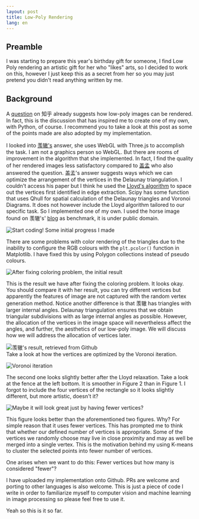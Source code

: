 ```yaml
---
layout: post
title: Low-Poly Rendering
lang: en
---
```


## Preamble
I was starting to prepare this year's birthday gift for someone, I find Low Poly rendering an artistic gift for her who "likes" arts, so I decided to work on this, however I just keep this as a secret from her so you may just pretend you didn't read anything written by me.

## Background
A [question](http://www.zhihu.com/question/29856775) on 知乎 already suggests how low-poly images can be rendered. In fact, this is the discussion that has inspired me to create one of my own, with Python, of course. I recommend you to take a look at this post as some of the points made are also adopted by my implementation.

I looked into [羡辙's](https://github.com/Ovilia/Polyvia) answer, she uses WebGL with Three.js to accomplish the task. I am not a graphics person so WebGL. But there are rooms of improvement in the algorithm that she implemented. In fact, I find the quality of her rendered images less satisfactory compared to [盖孟]() who also answered the question. 盖孟's answer suggests ways which we can optimize the arrangement of the vertices in the Delaunay triangulation. I couldn't access his paper but I think he used the [Lloyd's algorithm](https://en.wikipedia.org/wiki/Lloyd's_algorithm) to space out the vertices first identified in edge extraction. Scipy has some function that uses Qhull for spatial calculation of the Delaunay triangles and Voronoi Diagrams. It does not however include the Lloyd algorithm tailored to our specific task. So I implemented one of my own. I used the horse image found on 羡辙's' [blog](http://zhangwenli.com/Polyvia/image.html) as benchmark, it is under public domain.

![Start coding! Some initial progress I made](https://farm1.staticflickr.com/631/21972752350_f787f7bf81_b.jpg)  

There are some problems with color rendering of the triangles due to the inability to configure the RGB colours with the `plt.pcolor()` function in Matplotlib. I have fixed this by using Polygon collections instead of pseudo colours.

![After fixing coloring problem, the initial result](https://farm1.staticflickr.com/665/22134795806_dd741162e9_b.jpg)  

This is the result we have after fixing the coloring problem. It looks okay. You should compare it with her result, you can try different vertices but apparently the features of image are not captured with the random vertex generation method. Notice another difference is that 羡辙 has triangles with larger internal angles. Delaunay triangulation ensures that we obtain triangular subdivisions with as large internal angles as possible. However, the allocation of the vertices in the image space will nevertheless affect the angles, and further, the aesthetics of our low-poly image. We will discuss how we will address the allocation of vertices later.

![羡辙's result, retrieved from Github](https://raw.githubusercontent.com/Ovilia/Polyvia/gh-pages/src/img/3.png)   
Take a look at how the vertices are optimized by the Voronoi iteration.

![Voronoi iteration](https://farm1.staticflickr.com/703/21537993264_cf00fc680e_o.png)

The second one looks slightly better after the Lloyd relaxation. Take a look at the fence at the left bottom. It is smoother in Figure 2 than in Figure 1. I forgot to include the four vertices of the rectangle so it looks slightly different, but more artistic, doesn't it?

![Maybe it will look great just by having fewer vertices?](https://farm6.staticflickr.com/5742/21973225448_98b8319ff8_b.jpg)

This figure looks better than the aforementioned two figures. Why? For simple reason that it uses fewer vertices. This has prompted me to think that whether our defined number of vertices is appropriate. Some of the vertices we randomly choose may live in close proximity and may as well be merged into a single vertex. This is the motivation behind my using K-means to cluster the selected points into fewer number of vertices.

One arises when we want to do this: Fewer vertices but how many is considered "fewer"?





I have uploaded my implementation onto Github. PRs are welcome and porting to other languages is also welcome. This is just a piece of code I write in order to familiarize myself to computer vision and machine learning in image processing so please feel free to use it.


Yeah so this is it so far.
